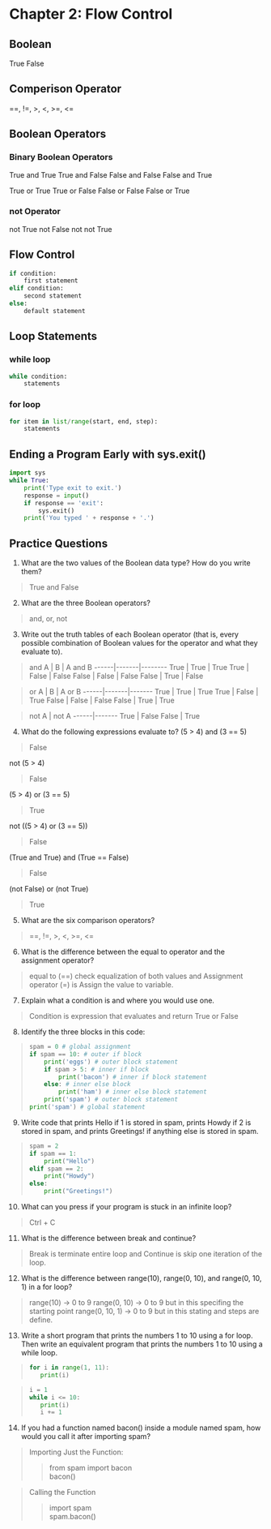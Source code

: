 # Chapter 2: Flow Control

## Boolean
True
False

## Comperison Operator
==, !=, >, <, >=, <=

## Boolean Operators
### Binary Boolean Operators
True and True
True and False
False and False
False and True

True or True
True or False
False or False
False or True

### not Operator
not True
not False
not not True

## Flow Control
```py
if condition:
    first statement
elif condition:
    second statement
else:
    default statement
```

## Loop Statements
### while loop
```py
while condition:
    statements
```

### for loop
```py
for item in list/range(start, end, step):
    statements
```

## Ending a Program Early with sys.exit()
```py
import sys
while True:
    print('Type exit to exit.')
    response = input()
    if response == 'exit':
        sys.exit()
    print('You typed ' + response + '.')
```


## Practice Questions

1. What are the two values of the Boolean data type? How do you write them?
> True and False

2. What are the three Boolean operators?
> and, or, not

3. Write out the truth tables of each Boolean operator (that is, every possible combination of Boolean values for the operator and what they evaluate to).
> and
> A     | B     | A and B
> ------|-------|--------
> True  | True  | True
> True  | False | False
> False | False | False
> False | True  | False

> or
> A     | B     | A or B
> ------|-------|-------
> True  | True  | True
> True  | False | True
> False | False | False
> False | True  | True

> not
> A     | not A
> ------|-------
> True  | False
> False | True

4. What do the following expressions evaluate to?
(5 > 4) and (3 == 5)
> False

not (5 > 4)
> False

(5 > 4) or (3 == 5)
> True

not ((5 > 4) or (3 == 5))
> False

(True and True) and (True == False)
> False

(not False) or (not True)
> True

5. What are the six comparison operators?
> ==, !=, >, <, >=, <=

6. What is the difference between the equal to operator and the assignment operator?
> equal to (==) check equalization of both values and Assignment operator (=) is Assign the value to variable.

7. Explain what a condition is and where you would use one.
> Condition is expression that evaluates and return True or False

8. Identify the three blocks in this code:
> ```py
> spam = 0 # global assignment
> if spam == 10: # outer if block
>     print('eggs') # outer block statement
>     if spam > 5: # inner if block
>         print('bacon') # inner if block statement
>     else: # inner else block
>         print('ham') # inner else block statement
>     print('spam') # outer block statement
> print('spam') # global statement
> ```

9. Write code that prints Hello if 1 is stored in spam, prints Howdy if 2 is stored in spam, and prints Greetings! if anything else is stored in spam.
> ```py
> spam = 2
> if spam == 1:
>     print("Hello")
> elif spam == 2:
>     print("Howdy")
> else:
>     print("Greetings!")
> ```

10. What can you press if your program is stuck in an infinite loop?
> Ctrl + C

11. What is the difference between break and continue?
> Break is terminate entire loop and Continue is skip one iteration of the loop.

12. What is the difference between range(10), range(0, 10), and range(0, 10, 1) in a for loop?
> range(10) -> 0 to 9
> range(0, 10) -> 0 to 9 but in this specifing the starting point
> range(0, 10, 1) -> 0 to 9 but in this stating and steps are define.

13. Write a short program that prints the numbers 1 to 10 using a for loop. Then write an equivalent program that prints the numbers 1 to 10 using a while loop.
> ```py
> for i in range(1, 11):
>    print(i)
> ```

> ```py
> i = 1
> while i <= 10:
>    print(i)
>    i += 1

14. If you had a function named bacon() inside a module named spam, how would you call it after importing spam?
> Importing Just the Function:
>> from spam import bacon\
>> bacon()

>Calling the Function
>> import spam\
>> spam.bacon()